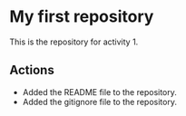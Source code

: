 # My first repository

This is the repository for activity 1.

## Actions

- Added the README file to the repository.
- Added the gitignore file to the repository.

